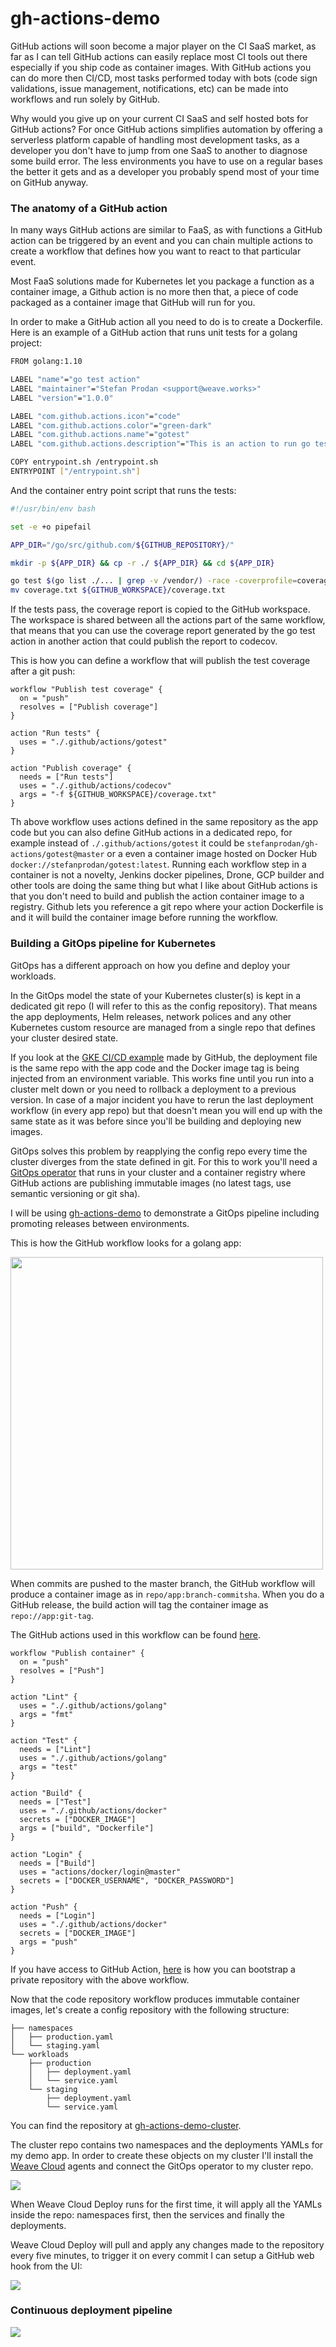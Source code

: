 # gh-actions-demo

GitHub actions will soon become a major player on the CI SaaS market, as far as I can tell GitHub actions can easily replace 
most CI tools out there especially if you ship code as container images. 
With GitHub actions you can do more then CI/CD, most tasks performed today with 
bots (code sign validations, issue management, notifications, etc) can be made into workflows and run solely by GitHub.

Why would you give up on your current CI SaaS and self hosted bots for GitHub actions? 
For once GitHub actions simplifies automation by offering a serverless platform capable of handling most development tasks, as a
developer you don't have to jump from one SaaS to another to diagnose some build error. 
The less environments you have to use on a regular bases the better it gets and as a developer you probably spend most of your time on GitHub anyway.

### The anatomy of a GitHub action

In many ways GitHub actions are similar to FaaS, as with functions a GitHub action can be triggered by an 
event and you can chain multiple actions to create a workflow that defines how you want to react to that particular event.

Most FaaS solutions made for Kubernetes let you package a function as a container image, 
a Github action is no more then that, a piece of code packaged as a container image that GitHub will run for you. 

In order to make a GitHub action all you need to do is to create a Dockerfile. Here is an example of a GitHub action 
that runs unit tests for a golang project:

```bash
FROM golang:1.10

LABEL "name"="go test action"
LABEL "maintainer"="Stefan Prodan <support@weave.works>"
LABEL "version"="1.0.0"

LABEL "com.github.actions.icon"="code"
LABEL "com.github.actions.color"="green-dark"
LABEL "com.github.actions.name"="gotest"
LABEL "com.github.actions.description"="This is an action to run go test."

COPY entrypoint.sh /entrypoint.sh
ENTRYPOINT ["/entrypoint.sh"]
```
And the container entry point script that runs the tests:

```bash
#!/usr/bin/env bash

set -e +o pipefail

APP_DIR="/go/src/github.com/${GITHUB_REPOSITORY}/"

mkdir -p ${APP_DIR} && cp -r ./ ${APP_DIR} && cd ${APP_DIR}

go test $(go list ./... | grep -v /vendor/) -race -coverprofile=coverage.txt -covermode=atomic
mv coverage.txt ${GITHUB_WORKSPACE}/coverage.txt
```

If the tests pass, the coverage report is copied to the GitHub workspace. The workspace is shared between all the actions 
part of the same workflow, that means that you can use the coverage report generated by the go test action in another action that 
could publish the report to codecov.

This is how you can define a workflow that will publish the test coverage after a git push:

```hcl
workflow "Publish test coverage" {
  on = "push"
  resolves = ["Publish coverage"]
}

action "Run tests" {
  uses = "./.github/actions/gotest"
}

action "Publish coverage" {
  needs = ["Run tests"]
  uses = "./.github/actions/codecov"
  args = "-f ${GITHUB_WORKSPACE}/coverage.txt"
}
```

Th above workflow uses actions defined in the same repository as the app code but you can also define GitHub actions in a 
dedicated repo, for example instead of `./.github/actions/gotest` it could be `stefanprodan/gh-actions/gotest@master` or a even 
a container image hosted on Docker Hub `docker://stefanprodan/gotest:latest`. Running each workflow step in a container is not a novelty,
Jenkins docker pipelines, Drone, GCP builder and other tools are doing the same thing but what I like about GitHub actions is that you 
don't need to build and publish the action container image to a registry. 
Github lets you reference a git repo where your action Dockerfile is and it will build the container image before running the workflow. 

### Building a GitOps pipeline for Kubernetes

GitOps has a different approach on how you define and deploy your workloads. 

In the GitOps model the state of your Kubernetes cluster(s) is kept in a dedicated git repo (I will refer to this as the config repository). 
That means the app deployments, Helm releases, network polices and any other Kubernetes custom resource are 
managed from a single repo that defines your cluster desired state.

If you look at the [GKE CI/CD example](https://github.com/actions/example-gcloud/blob/master/.github/main.workflow#L76) made by GitHub,
the deployment file is the same repo with the app code and the Docker image tag is being injected from an environment variable. 
This works fine until you run into a cluster melt down or you need to rollback a deployment to a previous version. 
In case of a major incident you have to rerun the last deployment workflow (in every app repo) but that doesn't mean you will end up with the 
same state as it was before since you'll be building and deploying new images.

GitOps solves this problem by reapplying the config repo every time the cluster diverges from the state defined in git. 
For this to work you'll need a [GitOps operator](https://github.com/weaveworks/flux) that runs in your cluster and a container registry 
where GitHub actions are publishing immutable images (no latest tags, use semantic versioning or git sha).

I will be using [gh-actions-demo](https://github.com/stefanprodan/gh-actions-demo) to demonstrate a GitOps pipeline including promoting releases between environments.

This is how the GitHub workflow looks for a golang app:

<img src="https://raw.githubusercontent.com/stefanprodan/gh-actions-demo/master/docs/screens/github-actions-podinfo.png" height="500">

When commits are pushed to the master branch, the GitHub workflow will produce a container image as in `repo/app:branch-commitsha`.
When you do a GitHub release, the build action will tag the container image as `repo://app:git-tag`.

The GitHub actions used in this workflow can be found [here](https://github.com/stefanprodan/gh-actions-demo/tree/master/.github).

```hcl
workflow "Publish container" {
  on = "push"
  resolves = ["Push"]
}

action "Lint" {
  uses = "./.github/actions/golang"
  args = "fmt"
}

action "Test" {
  needs = ["Lint"]
  uses = "./.github/actions/golang"
  args = "test"
}

action "Build" {
  needs = ["Test"]
  uses = "./.github/actions/docker"
  secrets = ["DOCKER_IMAGE"]
  args = ["build", "Dockerfile"]
}

action "Login" {
  needs = ["Build"]
  uses = "actions/docker/login@master"
  secrets = ["DOCKER_USERNAME", "DOCKER_PASSWORD"]
}

action "Push" {
  needs = ["Login"]
  uses = "./.github/actions/docker"
  secrets = ["DOCKER_IMAGE"]
  args = "push"
}
```

If you have access to GitHub Action, [here](https://github.com/stefanprodan/k8s-podinfo/blob/master/docs/8-gh-actions.md) is how you can bootstrap a private repository with the above workflow.

Now that the code repository workflow produces immutable container images, let's create a config repository with the following structure:

```
├── namespaces
│   ├── production.yaml
│   └── staging.yaml
└── workloads
    ├── production
    │   ├── deployment.yaml
    │   └── service.yaml
    └── staging
        ├── deployment.yaml
        └── service.yaml
``` 

You can find the repository at [gh-actions-demo-cluster](https://github.com/stefanprodan/gh-actions-demo-cluster).

The cluster repo contains two namespaces and the deployments YAMLs for my demo app. In order to create these objects on my cluster 
I'll install the [Weave Cloud](https://weave.works) agents and connect the GitOps operator to my cluster repo.

<img src="https://raw.githubusercontent.com/stefanprodan/gh-actions-demo/master/docs/screens/weave-cloud-config.png">

When Weave Cloud Deploy runs for the first time, it will apply all the YAMLs inside the repo: 
namespaces first, then the services and finally the deployments.

Weave Cloud Deploy will pull and apply any changes made to the repository every five minutes, 
to trigger it on every commit I can setup a GitHub web hook from the UI:

<img src="https://raw.githubusercontent.com/stefanprodan/gh-actions-demo/master/docs/screens/weave-cloud-webhook.png">

### Continuous deployment pipeline 


<img src="https://raw.githubusercontent.com/stefanprodan/gh-actions-demo/master/docs/screens/github-actions-gitops.png">






 












